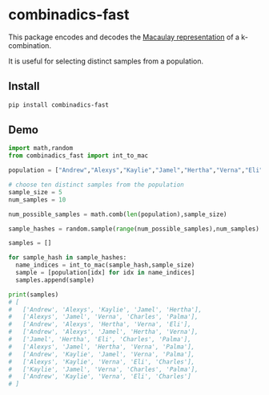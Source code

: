 # combinadics-fast

This package encodes and decodes the [Macaulay representation](https://en.wikipedia.org/wiki/Macaulay_representation_of_an_integer) of a k-combination.

It is useful for selecting distinct samples from a population.

## Install

```sh
pip install combinadics-fast
```

## Demo

```py
import math,random
from combinadics_fast import int_to_mac

population = ["Andrew","Alexys","Kaylie","Jamel","Hertha","Verna","Eli","Charles","Palma"]

# choose ten distinct samples from the population
sample_size = 5
num_samples = 10

num_possible_samples = math.comb(len(population),sample_size)

sample_hashes = random.sample(range(num_possible_samples),num_samples)

samples = []

for sample_hash in sample_hashes:
  name_indices = int_to_mac(sample_hash,sample_size)
  sample = [population[idx] for idx in name_indices]
  samples.append(sample)

print(samples)
# [
#   ['Andrew', 'Alexys', 'Kaylie', 'Jamel', 'Hertha'],
#   ['Alexys', 'Jamel', 'Verna', 'Charles', 'Palma'],
#   ['Andrew', 'Alexys', 'Hertha', 'Verna', 'Eli'],
#   ['Andrew', 'Alexys', 'Jamel', 'Hertha', 'Verna'], 
#   ['Jamel', 'Hertha', 'Eli', 'Charles', 'Palma'], 
#   ['Alexys', 'Jamel', 'Hertha', 'Verna', 'Palma'], 
#   ['Andrew', 'Kaylie', 'Jamel', 'Verna', 'Palma'], 
#   ['Alexys', 'Kaylie', 'Verna', 'Eli', 'Charles'], 
#   ['Kaylie', 'Jamel', 'Verna', 'Charles', 'Palma'], 
#   ['Andrew', 'Kaylie', 'Verna', 'Eli', 'Charles']
# ]

```
